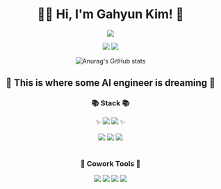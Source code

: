 <div align="center">

<h1>👩‍💻 Hi, I'm Gahyun Kim! 👋</h1>
<a href="https://hits.seeyoufarm.com"><img src="https://hits.seeyoufarm.com/api/count/incr/badge.svg?url=https%3A%2F%2Fgithub.com%2Fgjbae1212%2Fhit-counter&count_bg=%23114A78&title_bg=%23467CB4&icon=&icon_color=%23E7E7E7&title=hits&edge_flat=false"/></a>   

<a href="mailto:ailleen1004@gmail.com" target="_blank"><img src="https://img.shields.io/badge/gmail-EA4335?style=for-the-badge&logo=gmail&logoColor=white"></a>
<a href="https://developed-gwaboon.tistory.com/" target="_blank"><img src="https://img.shields.io/badge/tistory-000000?style=for-the-badge&logo=tistory&logoColor=white"></a>

![Anurag's GitHub stats](https://github-readme-stats.vercel.app/api?username=ailleen1004&show_icons=true&theme=tokyonight)

<h2>🐣 This is where some AI engineer is dreaming 💫</h2>

<!--
**ailleen1004/ailleen1004** is a ✨ _special_ ✨ repository because its `README.md` (this file) appears on your GitHub profile.

Here are some ideas to get you started:

- 🔭 I’m currently working on ...
- 🌱 I’m currently learning ...
- 👯 I’m looking to collaborate on ...
- 🤔 I’m looking for help with ...
- 💬 Ask me about ...
- 📫 How to reach me: ...
- 😄 Pronouns: ...
- ⚡ Fun fact: ...
-->

<h3>📚 Stack 📚</h3>
✨ <img src="https://img.shields.io/badge/Python-3776AB?style=for-the-badge&logo=Python&logoColor=white">
<img src="https://img.shields.io/badge/pytorch-EE4C2C?style=for-the-badge&logo=pytorch&logoColor=white"> ✨
<br><br>
<img src="https://img.shields.io/badge/C-A8B9CC?style=for-the-badge&logo=c&logoColor=black">
<img src="https://img.shields.io/badge/C++-00599C?style=for-the-badge&logo=cplusplus&logoColor=white">
<img src="https://img.shields.io/badge/JavaScript-F7DF1E?style=for-the-badge&logo=Python&logoColor=black">
<br><br>
<h3>💞 Cowork Tools 💞</h3>
<img src="https://img.shields.io/badge/github-181717?style=for-the-badge&logo=github&logoColor=white"></a>
<img src="https://img.shields.io/badge/notion-000000?style=for-the-badge&logo=notion&logoColor=white"></a>
<img src="https://img.shields.io/badge/figma-F24E1E?style=for-the-badge&logo=figma&logoColor=white"></a>
<img src="https://img.shields.io/badge/slack-4A154B?style=for-the-badge&logo=slack&logoColor=white"></a>

</div>
